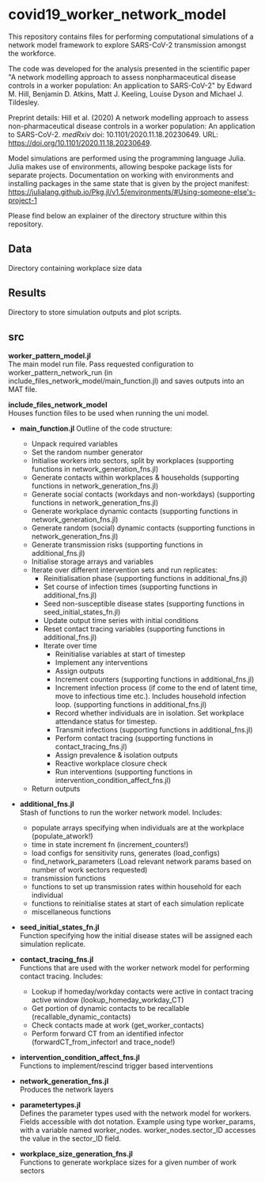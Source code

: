 # covid19_worker_network_model

This repository contains files for performing computational simulations of a network model framework to explore SARS-CoV-2 transmission amongst the workforce.

The code was developed for the analysis presented in the scientific paper "A network modelling approach to assess nonpharmaceutical disease controls in a worker population: An application to SARS-CoV-2" by Edward M. Hill, Benjamin D. Atkins, Matt J. Keeling, Louise Dyson and Michael J. Tildesley.

Preprint details: Hill et al. (2020) A network modelling approach to assess non-pharmaceutical disease controls in a worker population: An application to SARS-CoV-2. *medRxiv* doi: 10.1101/2020.11.18.20230649. URL: https://doi.org/10.1101/2020.11.18.20230649.

Model simulations are performed using the programming language Julia.
Julia makes use of environments, allowing bespoke package lists for separate projects. Documentation on working with environments and installing packages in the same state that is given by the project manifest: https://julialang.github.io/Pkg.jl/v1.5/environments/#Using-someone-else's-project-1

Please find below an explainer of the directory structure within this repository.

## Data
Directory containing workplace size data

## Results
Directory to store simulation outputs and plot scripts.

## src

**worker_pattern_model.jl**  
The main model run file. Pass requested configuration to worker_pattern_network_run (in include_files_network_model/main_function.jl) and saves outputs into an MAT file.

**include_files_network_model**  
Houses function files to be used when running the uni model.

- **main_function.jl**
    Outline of the code structure:  
    * Unpack required variables
    * Set the random number generator
    * Initialise workers into sectors, split by workplaces (supporting functions in network_generation_fns.jl)
    * Generate contacts within workplaces & households (supporting functions in network_generation_fns.jl)
    * Generate social contacts (workdays and non-workdays) (supporting functions in network_generation_fns.jl)
    * Generate workplace dynamic contacts (supporting functions in network_generation_fns.jl)
    * Generate random (social) dynamic contacts (supporting functions in network_generation_fns.jl)
    * Generate transmission risks (supporting functions in additional_fns.jl)
    * Initialise storage arrays and variables
    * Iterate over different intervention sets and run replicates:
        - Reinitialisation phase (supporting functions in additional_fns.jl)
        - Set course of infection times (supporting functions in additional_fns.jl)
        - Seed non-susceptible disease states (supporting functions in seed_initial_states_fn.jl)
        - Update output time series with initial conditions
        - Reset contact tracing variables (supporting functions in additional_fns.jl)
        - Iterate over time
            - Reinitialise variables at start of timestep
            - Implement any interventions
            - Assign outputs
            - Increment counters (supporting functions in additional_fns.jl)
            - Increment infection process (if come to the end of latent time, move to infectious time etc.). Includes household infection loop. (supporting functions in additional_fns.jl)
            - Record whether individuals are in isolation. Set workplace attendance status for timestep.
            - Transmit infections (supporting functions in additional_fns.jl)
            - Perform contact tracing (supporting functions in contact_tracing_fns.jl)
            - Assign prevalence & isolation outputs
            - Reactive workplace closure check
            - Run interventions (supporting functions in intervention_condition_affect_fns.jl)
    * Return outputs

- **additional_fns.jl**   
    Stash of functions to run the worker network model. Includes:  
    * populate arrays specifying when individuals are at the workplace (populate_atwork!)
    * time in state increment fn (increment_counters!)
    * load configs for sensitivity runs, generates (load_configs)
    * find_network_parameters (Load relevant network params based on number of work sectors requested)
    * transmission functions
    * functions to set up transmission rates within household for each individual
    * functions to reinitialise states at start of each simulation replicate
    * miscellaneous functions

- **seed_initial_states_fn.jl**   
    Function specifying how the initial disease states will be assigned each simulation replicate.

- **contact_tracing_fns.jl**  
    Functions that are used with the worker network model for performing contact tracing. Includes:
    * Lookup if homeday/workday contacts were active in contact tracing active window (lookup_homeday_workday_CT)
    * Get portion of dynamic contacts to be recallable (recallable_dynamic_contacts)
    * Check contacts made at work (get_worker_contacts)
    * Perform forward CT from an identified infector (forwardCT_from_infector! and trace_node!)

- **intervention_condition_affect_fns.jl**  
    Functions to implement/rescind trigger based interventions

- **network_generation_fns.jl**  
    Produces the network layers

- **parametertypes.jl**  
    Defines the parameter types used with the network model for workers. Fields accessible with dot notation. Example using type worker_params, with a variable named worker_nodes. worker_nodes.sector_ID accesses the value in the sector_ID field.    

- **workplace_size_generation_fns.jl**  
    Functions to generate workplace sizes for a given number of work sectors
